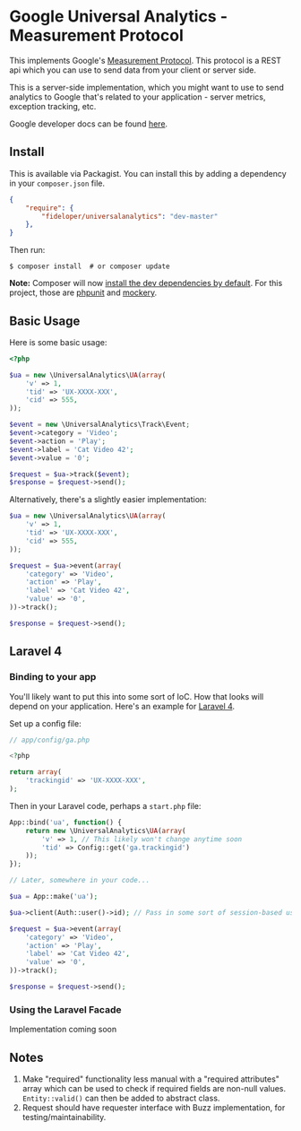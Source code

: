 # Google Universal Analytics - Measurement Protocol

This implements Google's [Measurement Protocol](https://developers.google.com/analytics/devguides/collection/protocol/v1/). This protocol is a REST api which you can use to send data from your client or server side.

This is a server-side implementation, which you might want to use to send analytics to Google that's related to your application - server metrics, exception tracking, etc.

Google developer docs can be found [here](https://developers.google.com/analytics/devguides/collection/protocol/v1/devguide).

## Install

This is available via Packagist. You can install this by adding a dependency in your `composer.json` file.

```json
{
    "require": {
        "fideloper/universalanalytics": "dev-master"
    },
}
```

Then run:

    $ composer install  # or composer update

**Note:** Composer will now [install the dev dependencies by default](http://seld.be/notes/composer-installing-require-dev-by-default). For this project, those are [phpunit](https://github.com/sebastianbergmann/phpunit/) and [mockery](https://github.com/padraic/mockery).

## Basic Usage

Here is some basic usage:

```php
<?php

$ua = new \UniversalAnalytics\UA(array(
    'v' => 1,
    'tid' => 'UX-XXXX-XXX',
    'cid' => 555,
));

$event = new \UniversalAnalytics\Track\Event;
$event->category = 'Video';
$event->action = 'Play';
$event->label = 'Cat Video 42';
$event->value = '0';

$request = $ua->track($event);
$response = $request->send();
```

Alternatively, there's a slightly easier implementation:

```php
$ua = new \UniversalAnalytics\UA(array(
    'v' => 1,
    'tid' => 'UX-XXXX-XXX',
    'cid' => 555,
));

$request = $ua->event(array(
    'category' => 'Video',
    'action' => 'Play',
    'label' => 'Cat Video 42',
    'value' => '0',
))->track();

$response = $request->send();
```

## Laravel 4

### Binding to your app

You'll likely want to put this into some sort of IoC. How that looks will depend on your application. Here's an example for [Laravel 4](http://laravel.com).

Set up a config file:

```php
// app/config/ga.php

<?php

return array(
    'trackingid' => 'UX-XXXX-XXX',
);
```

Then in your Laravel code, perhaps a `start.php` file:

```php
App::bind('ua', function() {
    return new \UniversalAnalytics\UA(array(
        'v' => 1, // This likely won't change anytime soon
        'tid' => Config::get('ga.trackingid')
    ));
});

// Later, somewhere in your code...

$ua = App::make('ua');

$ua->client(Auth::user()->id); // Pass in some sort of session-based user id

$request = $ua->event(array(
    'category' => 'Video',
    'action' => 'Play',
    'label' => 'Cat Video 42',
    'value' => '0',
))->track();

$response = $request->send();
```

### Using the Laravel Facade

Implementation coming soon

## Notes

1. Make "required" functionality less manual with a "required attributes" array which can be used to check if required fields are non-null values. `Entity::valid()` can then be added to abstract class.
2. Request should have requester interface with Buzz implementation, for testing/maintainability.